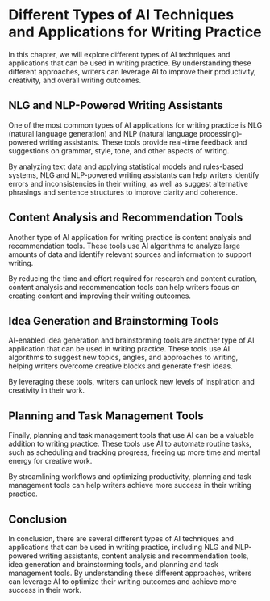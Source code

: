 Different Types of AI Techniques and Applications for Writing Practice
===================================================================================================================================

In this chapter, we will explore different types of AI techniques and applications that can be used in writing practice. By understanding these different approaches, writers can leverage AI to improve their productivity, creativity, and overall writing outcomes.

NLG and NLP-Powered Writing Assistants
--------------------------------------

One of the most common types of AI applications for writing practice is NLG (natural language generation) and NLP (natural language processing)-powered writing assistants. These tools provide real-time feedback and suggestions on grammar, style, tone, and other aspects of writing.

By analyzing text data and applying statistical models and rules-based systems, NLG and NLP-powered writing assistants can help writers identify errors and inconsistencies in their writing, as well as suggest alternative phrasings and sentence structures to improve clarity and coherence.

Content Analysis and Recommendation Tools
-----------------------------------------

Another type of AI application for writing practice is content analysis and recommendation tools. These tools use AI algorithms to analyze large amounts of data and identify relevant sources and information to support writing.

By reducing the time and effort required for research and content curation, content analysis and recommendation tools can help writers focus on creating content and improving their writing outcomes.

Idea Generation and Brainstorming Tools
---------------------------------------

AI-enabled idea generation and brainstorming tools are another type of AI application that can be used in writing practice. These tools use AI algorithms to suggest new topics, angles, and approaches to writing, helping writers overcome creative blocks and generate fresh ideas.

By leveraging these tools, writers can unlock new levels of inspiration and creativity in their work.

Planning and Task Management Tools
----------------------------------

Finally, planning and task management tools that use AI can be a valuable addition to writing practice. These tools use AI to automate routine tasks, such as scheduling and tracking progress, freeing up more time and mental energy for creative work.

By streamlining workflows and optimizing productivity, planning and task management tools can help writers achieve more success in their writing practice.

Conclusion
----------

In conclusion, there are several different types of AI techniques and applications that can be used in writing practice, including NLG and NLP-powered writing assistants, content analysis and recommendation tools, idea generation and brainstorming tools, and planning and task management tools. By understanding these different approaches, writers can leverage AI to optimize their writing outcomes and achieve more success in their work.
